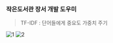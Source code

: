 ### 작은도서관 장서 개발 도우미
> TF-IDF : 단어들에게 중요도 가중치 주기
> 
![1](https://github.com/user-attachments/assets/844c2324-642f-4f2a-89a4-d33b0c8f8202)
![2](https://github.com/user-attachments/assets/375f503f-6f7f-4a02-8ce3-c16a624f3c95)

